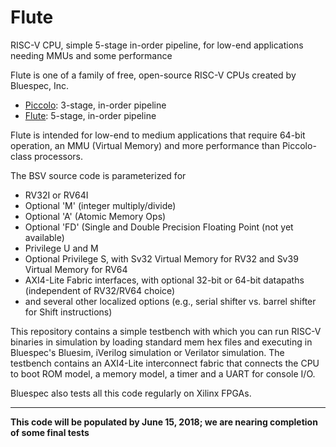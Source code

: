 # Flute
RISC-V CPU, simple 5-stage in-order pipeline, for low-end applications needing MMUs and some performance

Flute is one of a family of free, open-source RISC-V CPUs created by Bluespec, Inc.

- [Piccolo](https://github.com/Piccolo): 3-stage, in-order pipeline
- [Flute](https://github.com/Flute): 5-stage, in-order pipeline

Flute is intended for low-end to medium applications that require
64-bit operation, an MMU (Virtual Memory) and more performance than
Piccolo-class processors.

The BSV source code is parameterized for

- RV32I or RV64I
- Optional 'M' (integer multiply/divide)
- Optional 'A' (Atomic Memory Ops)
- Optional 'FD' (Single and Double Precision Floating Point (not yet available)
- Privilege U and M
- Optional Privilege S, with Sv32 Virtual Memory for RV32 and Sv39 Virtual Memory for RV64
- AXI4-Lite Fabric interfaces, with optional 32-bit or 64-bit datapaths (independent of RV32/RV64 choice)
- and several other localized options (e.g., serial shifter vs. barrel shifter for Shift instructions)

This repository contains a simple testbench with which you can run RISC-V binaries in simulation by loading standard mem hex files and executing in Bluespec's Bluesim, iVerilog simulation or Verilator simulation.  The testbench contains an AXI4-Lite interconnect fabric that connects the CPU to boot ROM model, a memory model, a timer and a UART for console I/O.

Bluespec also tests all this code regularly on Xilinx FPGAs.

----------------------------------------------------------------


__This code will be populated by June 15, 2018; we are nearing completion of some final tests__
